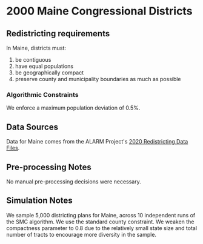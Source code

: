 # 2000 Maine Congressional Districts

## Redistricting requirements
In Maine, districts must:

1. be contiguous
1. have equal populations
1. be geographically compact
1. preserve county and municipality boundaries as much as possible

### Algorithmic Constraints
We enforce a maximum population deviation of 0.5%.

## Data Sources
Data for Maine comes from the ALARM Project's [2020 Redistricting Data Files](https://alarm-redist.github.io/posts/2021-08-10-census-2020/).

## Pre-processing Notes
No manual pre-processing decisions were necessary.

## Simulation Notes
We sample 5,000 districting plans for Maine, across 10 independent runs of the SMC algorithm.
We use the standard county constraint.
We weaken the compactness parameter to 0.8 due to the relatively small state size and total number of tracts to encourage more diversity in the sample.
